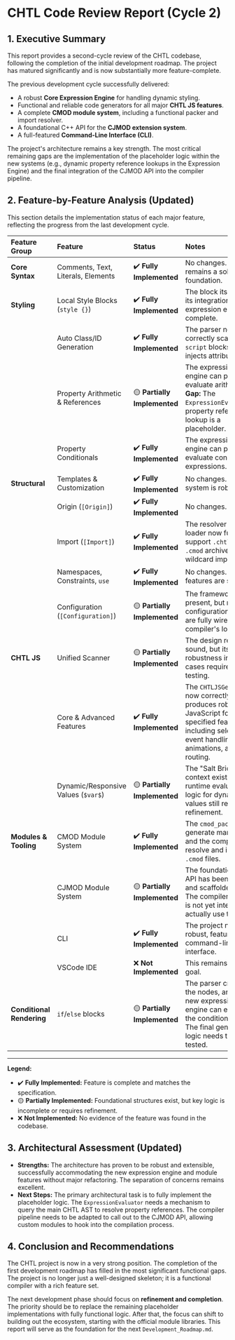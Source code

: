 # CHTL Code Review Report (Cycle 2)

## 1. Executive Summary

This report provides a second-cycle review of the CHTL codebase, following the completion of the initial development roadmap. The project has matured significantly and is now substantially more feature-complete.

The previous development cycle successfully delivered:
- A robust **Core Expression Engine** for handling dynamic styling.
- Functional and reliable code generators for all major **CHTL JS features**.
- A complete **CMOD module system**, including a functional packer and import resolver.
- A foundational C++ API for the **CJMOD extension system**.
- A full-featured **Command-Line Interface (CLI)**.

The project's architecture remains a key strength. The most critical remaining gaps are the implementation of the placeholder logic within the new systems (e.g., dynamic property reference lookups in the Expression Engine) and the final integration of the CJMOD API into the compiler pipeline.

## 2. Feature-by-Feature Analysis (Updated)

This section details the implementation status of each major feature, reflecting the progress from the last development cycle.

| Feature Group | Feature | Status | Notes |
| :--- | :--- | :--- | :--- |
| **Core Syntax** | Comments, Text, Literals, Elements | ✔️ **Fully Implemented** | No changes. This remains a solid foundation. |
| **Styling** | Local Style Blocks (`style {}`) | ✔️ **Fully Implemented** | The block itself and its integration with the expression engine are complete. |
| | Auto Class/ID Generation | ✔️ **Fully Implemented** | The parser now correctly scans `script` blocks and injects attributes. |
| | Property Arithmetic & References | 🟡 **Partially Implemented** | The expression engine can parse and evaluate arithmetic. **Gap:** The `ExpressionEvaluator`'s property reference lookup is a placeholder. |
| | Property Conditionals | ✔️ **Fully Implemented** | The expression engine can parse and evaluate conditional expressions. |
| **Structural** | Templates & Customization | ✔️ **Fully Implemented** | No changes. This system is robust. |
| | Origin (`[Origin]`) | ✔️ **Fully Implemented** | No changes. |
| | Import (`[Import]`) | ✔️ **Fully Implemented** | The resolver and loader now fully support `.chtl` files, `.cmod` archives, and wildcard imports. |
| | Namespaces, Constraints, `use` | ✔️ **Fully Implemented** | No changes. These features are stable. |
| | Configuration (`[Configuration]`) | 🟡 **Partially Implemented** | The framework is present, but not all configuration options are fully wired into the compiler's logic. |
| **CHTL JS** | Unified Scanner | 🟡 **Partially Implemented** | The design remains sound, but its robustness in all edge cases requires further testing. |
| | Core & Advanced Features | ✔️ **Fully Implemented** | The `CHTLJSGenerator` now correctly produces robust JavaScript for all specified features, including selectors, event handling, animations, and routing. |
| | Dynamic/Responsive Values (`$var$`) | 🟡 **Partially Implemented** | The "Salt Bridge" context exists, but the runtime evaluation logic for dynamic values still requires refinement. |
| **Modules & Tooling** | CMOD Module System | ✔️ **Fully Implemented** | The `cmod_packer` can generate manifests, and the compiler can resolve and import `.cmod` files. |
| | CJMOD Module System | 🟡 **Partially Implemented** | The foundational C++ API has been defined and scaffolded. **Gap:** The compiler pipeline is not yet integrated to actually use this API. |
| | CLI | ✔️ **Fully Implemented** | The project now has a robust, feature-rich command-line interface. |
| | VSCode IDE | ❌ **Not Implemented** | This remains a future goal. |
| **Conditional Rendering** | `if`/`else` blocks | 🟡 **Partially Implemented** | The parser creates the nodes, and the new expression engine can evaluate the conditions. **Gap:** The final generation logic needs to be fully tested. |

---
**Legend:**
- ✔️ **Fully Implemented:** Feature is complete and matches the specification.
- 🟡 **Partially Implemented:** Foundational structures exist, but key logic is incomplete or requires refinement.
- ❌ **Not Implemented:** No evidence of the feature was found in the codebase.

## 3. Architectural Assessment (Updated)

- **Strengths:** The architecture has proven to be robust and extensible, successfully accommodating the new expression engine and module features without major refactoring. The separation of concerns remains excellent.
- **Next Steps:** The primary architectural task is to fully implement the placeholder logic. The `ExpressionEvaluator` needs a mechanism to query the main CHTL AST to resolve property references. The compiler pipeline needs to be adapted to call out to the CJMOD API, allowing custom modules to hook into the compilation process.

## 4. Conclusion and Recommendations

The CHTL project is now in a very strong position. The completion of the first development roadmap has filled in the most significant functional gaps. The project is no longer just a well-designed skeleton; it is a functional compiler with a rich feature set.

The next development phase should focus on **refinement and completion**. The priority should be to replace the remaining placeholder implementations with fully functional logic. After that, the focus can shift to building out the ecosystem, starting with the official module libraries. This report will serve as the foundation for the next `Development_Roadmap.md`.
